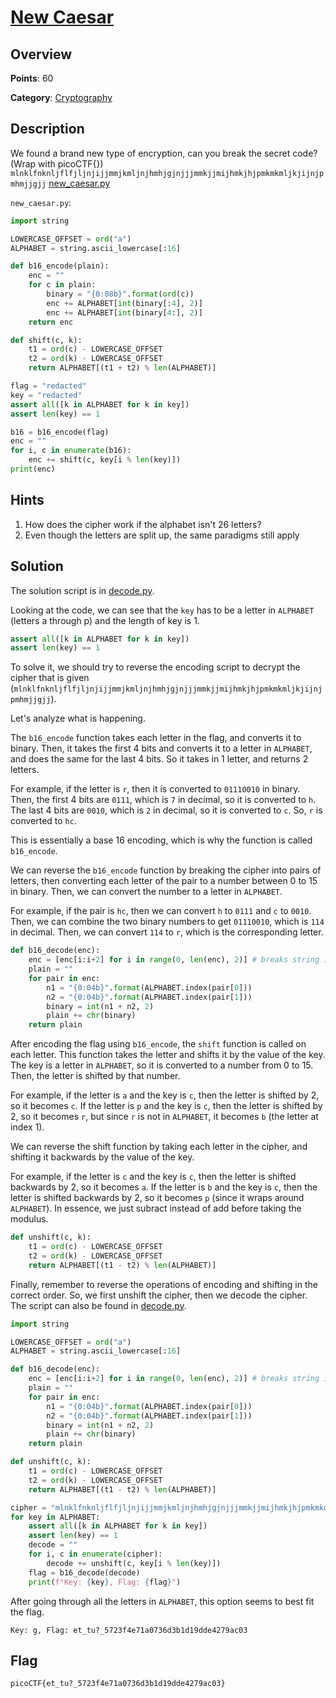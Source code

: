 # [New Caesar](https://play.picoctf.org/practice/challenge/158)

## Overview

**Points**: 60

**Category**: [Cryptography](../)

## Description

We found a brand new type of encryption, can you break the secret code? (Wrap with picoCTF{}) `mlnklfnknljflfjljnjijjmmjkmljnjhmhjgjnjjjmmkjjmijhmkjhjpmkmkmljkjijnjpmhmjjgjj` [new\_caesar.py](./new\_caesar.py)

`new_caesar.py`:

```python
import string

LOWERCASE_OFFSET = ord("a")
ALPHABET = string.ascii_lowercase[:16]

def b16_encode(plain):
	enc = ""
	for c in plain:
		binary = "{0:08b}".format(ord(c))
		enc += ALPHABET[int(binary[:4], 2)]
		enc += ALPHABET[int(binary[4:], 2)]
	return enc

def shift(c, k):
	t1 = ord(c) - LOWERCASE_OFFSET
	t2 = ord(k) - LOWERCASE_OFFSET
	return ALPHABET[(t1 + t2) % len(ALPHABET)]

flag = "redacted"
key = "redacted"
assert all([k in ALPHABET for k in key])
assert len(key) == 1

b16 = b16_encode(flag)
enc = ""
for i, c in enumerate(b16):
	enc += shift(c, key[i % len(key)])
print(enc)
```

## Hints

1. How does the cipher work if the alphabet isn't 26 letters?
2. Even though the letters are split up, the same paradigms still apply

## Solution

The solution script is in [decode.py](./decode.py).

Looking at the code, we can see that the `key` has to be a letter in `ALPHABET` (letters a through p) and the length of key is 1.

```python
assert all([k in ALPHABET for k in key])
assert len(key) == 1
```

To solve it, we should try to reverse the encoding script to decrypt the cipher that is given (`mlnklfnknljflfjljnjijjmmjkmljnjhmhjgjnjjjmmkjjmijhmkjhjpmkmkmljkjijnjpmhmjjgjj`).

Let's analyze what is happening.

The `b16_encode` function takes each letter in the flag, and converts it to binary. Then, it takes the first 4 bits and converts it to a letter in `ALPHABET`, and does the same for the last 4 bits. So it takes in 1 letter, and returns 2 letters. 

For example, if the letter is `r`, then it is converted to `01110010` in binary. Then, the first 4 bits are `0111`, which is `7` in decimal, so it is converted to `h`. The last 4 bits are `0010`, which is `2` in decimal, so it is converted to `c`. So, `r` is converted to `hc`.

 This is essentially a base 16 encoding, which is why the function is called `b16_encode`.

We can reverse the `b16_encode` function by breaking the cipher into pairs of letters, then converting each letter of the pair to a number between 0 to 15 in binary. Then, we can convert the number to a letter in `ALPHABET`. 

For example, if the pair is `hc`, then we can convert `h` to `0111` and `c` to `0010`. Then, we can combine the two binary numbers to get `01110010`, which is `114` in decimal. Then, we can convert `114` to `r`, which is the corresponding letter.

```python
def b16_decode(enc):
	enc = [enc[i:i+2] for i in range(0, len(enc), 2)] # breaks string into pairs of letters
	plain = ""
	for pair in enc:
		n1 = "{0:04b}".format(ALPHABET.index(pair[0]))
		n2 = "{0:04b}".format(ALPHABET.index(pair[1]))
		binary = int(n1 + n2, 2)
		plain += chr(binary)
	return plain
```

After encoding the flag using `b16_encode`, the `shift` function is called on each letter. This function takes the letter and shifts it by the value of the key. The key is a letter in `ALPHABET`, so it is converted to a number from 0 to 15. Then, the letter is shifted by that number. 

For example, if the letter is `a` and the key is `c`, then the letter is shifted by 2, so it becomes `c`. If the letter is `p` and the key is `c`, then the letter is shifted by 2, so it becomes `r`, but since `r` is not in `ALPHABET`, it becomes `b` (the letter at index 1).

We can reverse the shift function by taking each letter in the cipher, and shifting it backwards by the value of the key. 

For example, if the letter is `c` and the key is `c`, then the letter is shifted backwards by 2, so it becomes `a`. If the letter is `b` and the key is `c`, then the letter is shifted backwards by 2, so it becomes `p` (since it wraps around `ALPHABET`). In essence, we just subract instead of add before taking the modulus.

```python
def unshift(c, k):
	t1 = ord(c) - LOWERCASE_OFFSET
	t2 = ord(k) - LOWERCASE_OFFSET
	return ALPHABET[(t1 - t2) % len(ALPHABET)]
```

Finally, remember to reverse the operations of encoding and shifting in the correct order. So, we first unshift the cipher, then we decode the cipher. The script can also be found in [decode.py](./decode.py).

```python
import string

LOWERCASE_OFFSET = ord("a")
ALPHABET = string.ascii_lowercase[:16]

def b16_decode(enc):
	enc = [enc[i:i+2] for i in range(0, len(enc), 2)] # breaks string into pairs of letters
	plain = ""
	for pair in enc:
		n1 = "{0:04b}".format(ALPHABET.index(pair[0]))
		n2 = "{0:04b}".format(ALPHABET.index(pair[1]))
		binary = int(n1 + n2, 2)
		plain += chr(binary)
	return plain

def unshift(c, k):
	t1 = ord(c) - LOWERCASE_OFFSET
	t2 = ord(k) - LOWERCASE_OFFSET
	return ALPHABET[(t1 - t2) % len(ALPHABET)]

cipher = "mlnklfnknljflfjljnjijjmmjkmljnjhmhjgjnjjjmmkjjmijhmkjhjpmkmkmljkjijnjpmhmjjgjj"
for key in ALPHABET:
	assert all([k in ALPHABET for k in key])
	assert len(key) == 1
	decode = ""
	for i, c in enumerate(cipher):
		decode += unshift(c, key[i % len(key)])
	flag = b16_decode(decode)
	print(f"Key: {key}, Flag: {flag}")
```

After going through all the letters in `ALPHABET`, this option seems to best fit the flag.

```console
Key: g, Flag: et_tu?_5723f4e71a0736d3b1d19dde4279ac03
```

## Flag

`picoCTF{et_tu?_5723f4e71a0736d3b1d19dde4279ac03}`